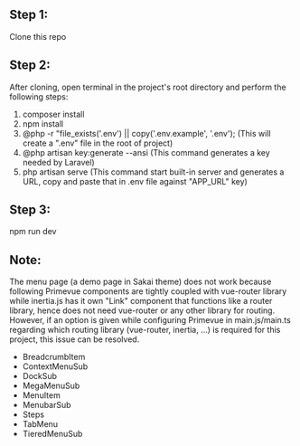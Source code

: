 ## Step 1:

Clone this repo

## Step 2:

After cloning, open terminal in the project's root directory and perform the following steps:

1. composer install
2. npm install
3. @php -r "file_exists('.env') || copy('.env.example', '.env'); (This will create a ".env" file in the root of project)
4. @php artisan key:generate --ansi (This command generates a key needed by Laravel)
5. php artisan serve (This command start built-in server and generates a URL, copy and paste that in .env file against "APP_URL" key)

## Step 3:
npm run dev


## Note:
The menu page (a demo page in Sakai theme) does not work because following Primevue components are tightly coupled with
vue-router library while inertia.js has it own "Link" component that functions like a router library, hence does not 
need vue-router or any other library for routing. However, if an option is given while configuring Primevue in 
main.js/main.ts regarding which routing library (vue-router, inertia, ...) is required for this project, this issue can 
be resolved.
- BreadcrumbItem
- ContextMenuSub
- DockSub
- MegaMenuSub
- MenuItem
- MenubarSub
- Steps
- TabMenu
- TieredMenuSub


